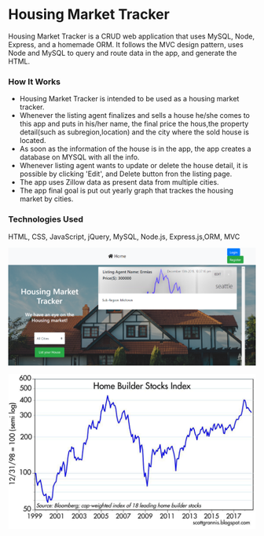 # Housing Market Tracker


Housing Market Tracker is a CRUD web application that uses MySQL, Node, Express, and a homemade ORM. It follows the MVC design pattern, uses Node and MySQL to query and route data in the app, and generate the HTML.

### How It Works
* Housing Market Tracker is intended to be used as a housing market tracker.
* Whenever the listing agent finalizes and sells a house he/she comes to this app and puts in his/her name, the final price the hous,the property detail(such as subregion,location) and the city where the sold house is located.
* As soon as the information of the house is in the app, the app creates a database on MYSQL with all the info.
* Whenever listing agent wants to update or delete the house detail, it is possible by clicking 'Edit', and Delete button fron the listing page.
* The app uses Zillow data as present data from multiple cities.
* The app final goal is put out yearly graph that trackes the housing market by cities.

### Technologies Used
HTML, CSS, JavaScript, jQuery, MySQL, Node.js, Express.js,ORM, MVC

![alt text](public/img/image.png)

![alt text](public/img/housingmarketgraph.png)




